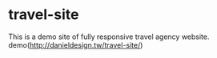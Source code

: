 # travel-site

This is a demo site of fully responsive travel agency website.
demo(http://danieldesign.tw/travel-site/)
